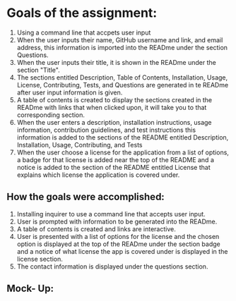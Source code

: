 # Goals of the assignment:

1. Using a command line that accpets user input
2. When the user inputs their name, GitHub username and link, and email address, this information is imported into the READme under the section Questions.
3. When the user inputs their title, it is shown in the READme under the section "Title".
4. The sections entitled Description, Table of Contents, Installation, Usage, License, Contributing, Tests, and Questions are generated in te READme after user input information is given.
5. A table of contents is created to display the sections created in the READme with links that when clicked upon, it will take you to that corresponding section.
6. When the user enters a description, installation instructions, usage information, contribution guidelines, and test instructions this information is added to the sections of the README entitled Description, Installation, Usage, Contributing, and Tests
7. When the user choose a license for the application from a list of options, a badge for that license is added near the top of the README and a notice is added to the section of the README entitled License that explains which license the application is covered under.

## How the goals were accomplished:

1. Installing inquirer to use a command line that accepts user input.
2. User is prompted with information to be generated into the READme.
3. A table of contents is created and links are interactive.
4. User is presented with a list of options for the license and the chosen option is displayed at the top of the READme under the section badge and a notice of what license the app is covered under is displayed in the license section.
5. The contact information is displayed under the questions section.

## Mock- Up:
